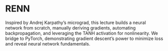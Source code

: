 # RENN
Inspired by Andrej Karpathy’s micrograd, this lecture builds a neural network from scratch, manually deriving gradients, automating backpropagation, and leveraging the TANH activation for nonlinearity. We bridge to PyTorch, demonstrating gradient descent’s power to minimize loss and reveal neural network fundamentals.

